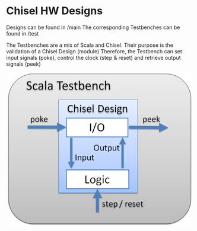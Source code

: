 # Chisel HW Designs

Designs can be found in /main
The corresponding Testbenches can be found in /test

The Testbenches are a mix of Scala and Chisel. Their purpose is the validation of a Chisel Design (module)
Therefore, the Testbench can set input signals (poke), control the clock (step & reset) and retrieve output
signals (peek)

<p align="center">
	<img src="doc/img/ScalaTestbench.png" width="500">
</p>

